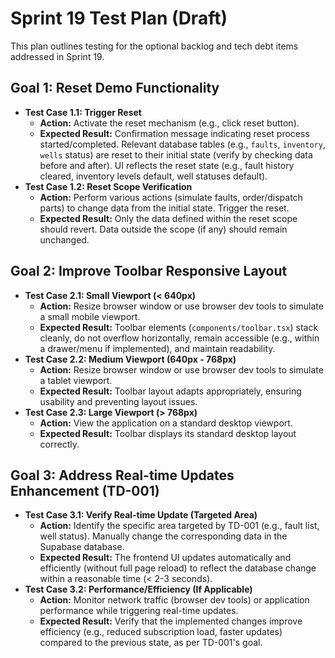 # Sprint 19 Test Plan (Draft)

This plan outlines testing for the optional backlog and tech debt items addressed in Sprint 19.

## Goal 1: Reset Demo Functionality

*   **Test Case 1.1: Trigger Reset**
    *   **Action:** Activate the reset mechanism (e.g., click reset button).
    *   **Expected Result:** Confirmation message indicating reset process started/completed. Relevant database tables (e.g., `faults`, `inventory`, `wells` status) are reset to their initial state (verify by checking data before and after). UI reflects the reset state (e.g., fault history cleared, inventory levels default, well statuses default).
*   **Test Case 1.2: Reset Scope Verification**
    *   **Action:** Perform various actions (simulate faults, order/dispatch parts) to change data from the initial state. Trigger the reset.
    *   **Expected Result:** Only the data defined within the reset scope should revert. Data outside the scope (if any) should remain unchanged.

## Goal 2: Improve Toolbar Responsive Layout

*   **Test Case 2.1: Small Viewport (< 640px)**
    *   **Action:** Resize browser window or use browser dev tools to simulate a small mobile viewport.
    *   **Expected Result:** Toolbar elements (`components/toolbar.tsx`) stack cleanly, do not overflow horizontally, remain accessible (e.g., within a drawer/menu if implemented), and maintain readability.
*   **Test Case 2.2: Medium Viewport (640px - 768px)**
    *   **Action:** Resize browser window or use browser dev tools to simulate a tablet viewport.
    *   **Expected Result:** Toolbar layout adapts appropriately, ensuring usability and preventing layout issues.
*   **Test Case 2.3: Large Viewport (> 768px)**
    *   **Action:** View the application on a standard desktop viewport.
    *   **Expected Result:** Toolbar displays its standard desktop layout correctly.

## Goal 3: Address Real-time Updates Enhancement (TD-001)

*   **Test Case 3.1: Verify Real-time Update (Targeted Area)**
    *   **Action:** Identify the specific area targeted by TD-001 (e.g., fault list, well status). Manually change the corresponding data in the Supabase database.
    *   **Expected Result:** The frontend UI updates automatically and efficiently (without full page reload) to reflect the database change within a reasonable time (< 2-3 seconds).
*   **Test Case 3.2: Performance/Efficiency (If Applicable)**
    *   **Action:** Monitor network traffic (browser dev tools) or application performance while triggering real-time updates.
    *   **Expected Result:** Verify that the implemented changes improve efficiency (e.g., reduced subscription load, faster updates) compared to the previous state, as per TD-001's goal. 